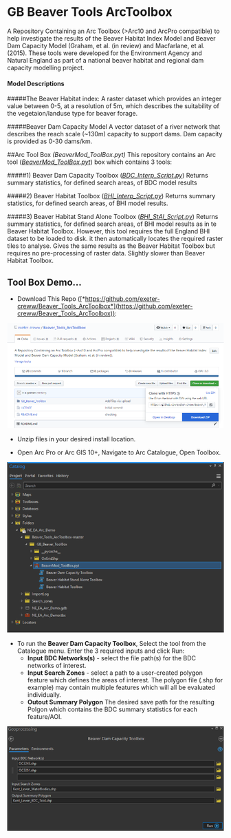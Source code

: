 # GB Beaver Tools ArcToolbox
A Repository Containing an Arc Toolbox (>Arc10 and ArcPro compatible) to help investigate the results of the Beaver 
Habitat Index Model and Beaver Dam Capacity Model (Graham, et al. (in review) and Macfarlane, et al. (2015). These tools were developed for the 
Environment Agency and Natural England as part of a national beaver habitat and regional dam capacity modelling project.

#### Model Descriptions
#####The Beaver Habitat index: 
A raster dataset which provides an integer value between 0-5, at a resolution of 5m, which describes the suitability of
the vegetaion/landuse type for beaver forage.

#####Beaver Dam Capacity Model
A vector dataset of a river network that describes the reach scale (~130m) capacity to support dams. Dam capacity is 
provided as 0-30 dams/km.

##Arc Tool Box *(BeaverMod_ToolBox.pyt)*
This repository contains an Arc tool ([*BeaverMod_ToolBox.pyt*](GB_Beaver_ToolBox/BeaverMod_ToolBox.pyt)) box which 
contains 3 tools:

#####1) Beaver Dam Capacity Toolbox ([*BDC_Interp_Script.py*](GB_Beaver_ToolBox/BDC_Interp_Script.py))
Returns summary statistics, for defined search areas, of BDC model results

#####2) Beaver Habitat Toolbox ([*BHI_Interp_Script.py*](GB_Beaver_ToolBox/BHI_Interp_Script.py))
Returns summary statistics, for defined search areas, of BHI model results.

#####3) Beaver Habitat Stand Alone Toolbox ([*BHI_StAl_Script.py*](GB_Beaver_ToolBox/BHI_StAl_Script.py))
Returns summary statistics, for defined search areas, of BHI model results as in te Beaver Habitat Toolbox. However, 
this tool requires the full England BHI dataset to be loaded to disk. it then automatically locates the required raster 
tiles to analyse. Gives the same results as the Beaver Habitat Toolbox but requires no pre-processing of raster data. 
Slightly slower than Beaver Habitat Toolbox.


## Tool Box Demo...

* Download This Repo 
([*https://github.com/exeter-creww/Beaver_Tools_ArcToolbox*](https://github.com/exeter-creww/Beaver_Tools_ArcToolbox)):

![download_repo](demo_files/download_repo.PNG)

* Unzip files in your desired install location.

* Open Arc Pro or Arc GIS 10+, Navigate to Arc Catalogue, Open Toolbox.

![Open ToolBox](demo_files/OpenTBinCat.PNG)

* To run the **Beaver Dam Capacity Toolbox**, Select the tool from the Catalogue menu. Enter the 3 
required inputs and click Run:
    * **Input BDC Networks(s)** - select the file path(s) for the BDC networks of interest.
    * **Input Search Zones** - select a path to a user-created polygon feature which defines the areas of interest. The 
    polygon file (.shp for example) may contain multiple features which will all be evaluated individually.
    * **Outout Summary Polygon** The desired save path for the resulting Polgon which contains the BDC summary 
    statistics for each feature/AOI.

![Run BDC Tool](demo_files/BDC_Tool.PNG)
    
    

